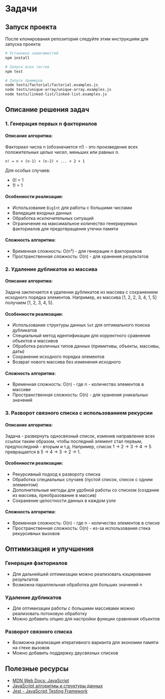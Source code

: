 # Задачи

## Запуск проекта

После клонирования репозитория следуйте этим инструкциям для запуска проекта:

```bash
# Установка зависимостей
npm install

# Запуск всех тестов
npm test

# Запуск примеров
node tests/factorial/factorial.examples.js
node tests/unique-array/unique-array.examples.js
node tests/linked-list/linked-list.examples.js
```

## Описание решения задач

### 1. Генерация первых n факториалов

#### Описание алгоритма:
Факториал числа n (обозначается n!) - это произведение всех положительных целых чисел, меньших или равных n.

```
n! = n × (n-1) × (n-2) × ... × 2 × 1
```

Для особых случаев:
- 0! = 1
- 1! = 1

#### Особенности реализации:
- Использование `BigInt` для работы с большими числами
- Валидация входных данных
- Обработка исключительных ситуаций
- Ограничение на максимальное количество генерируемых факториалов для предотвращения утечки памяти

#### Сложность алгоритма:
- Временная сложность: O(n²) - для генерации n факториалов
- Пространственная сложность: O(n) - для хранения результатов

### 2. Удаление дубликатов из массива

#### Описание алгоритма:
Задача заключается в удалении дубликатов из массива с сохранением исходного порядка элементов. Например, из массива [1, 2, 2, 3, 4, 1, 5] получаем [1, 2, 3, 4, 5].

#### Особенности реализации:
- Использование структуры данных `Set` для оптимального поиска дубликатов
- Специальный метод идентификации для корректного сравнения объектов и массивов
- Обработка различных типов данных (примитивы, объекты, массивы, даты)
- Сохранение исходного порядка элементов
- Возврат нового массива без изменения исходного

#### Сложность алгоритма:
- Временная сложность: O(n) - где n - количество элементов в массиве
- Пространственная сложность: O(n) - для хранения уникальных значений

### 3. Разворот связного списка с использованием рекурсии

#### Описание алгоритма:
Задача - развернуть односвязный список, изменив направление всех ссылок таким образом, чтобы последний элемент стал первым, предпоследний - вторым и т.д. Например, список 1 -> 2 -> 3 -> 4 -> 5 превращается в 5 -> 4 -> 3 -> 2 -> 1.

#### Особенности реализации:
- Рекурсивный подход к развороту списка
- Обработка специальных случаев (пустой список, список с одним элементом)
- Дополнительные методы для удобной работы со списком (создание из массива, преобразование в массив)
- Сохранение целостности данных в каждом узле

#### Сложность алгоритма:
- Временная сложность: O(n) - где n - количество элементов в списке
- Пространственная сложность: O(n) - из-за использования стека рекурсивных вызовов

## Оптимизация и улучшения

### Генерация факториалов
- Для дальнейшей оптимизации можно реализовать кэширование результатов
- Возможна параллельная обработка для больших значений n

### Удаление дубликатов
- Для оптимизации работы с большими массивами можно реализовать потоковую обработку
- Можно добавить опцию для настройки функции сравнения объектов

### Разворот связного списка
- Возможна реализация итеративного варианта для экономии памяти на стеке вызовов
- Можно добавить поддержку двусвязных списков

## Полезные ресурсы

- [MDN Web Docs: JavaScript](https://developer.mozilla.org/en-US/docs/Web/JavaScript)
- [JavaScript алгоритмы и структуры данных](https://github.com/trekhleb/javascript-algorithms)
- [Jest - JavaScript Testing Framework](https://jestjs.io/)